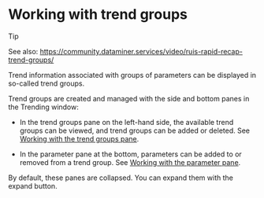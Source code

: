 # Working with trend groups

> [!TIP]
> See also:
> <https://community.dataminer.services/video/ruis-rapid-recap-trend-groups/>

Trend information associated with groups of parameters can be displayed in so-called trend groups.

Trend groups are created and managed with the side and bottom panes in the Trending window:

- In the trend groups pane on the left-hand side, the available trend groups can be viewed, and trend groups can be added or deleted. See [Working with the trend groups pane](Working_with_the_trend_groups_pane.md).

- In the parameter pane at the bottom, parameters can be added to or removed from a trend group. See [Working with the parameter pane](Working_with_the_parameter_pane.md).

By default, these panes are collapsed. You can expand them with the expand button.
